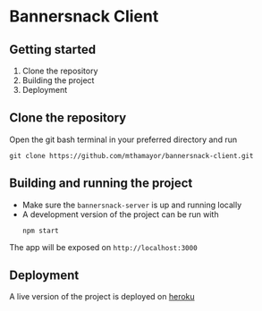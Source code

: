 
# Bannersnack Client


## Getting started
1. Clone the repository
2. Building the project
3. Deployment



## Clone the repository

Open the git bash terminal in your preferred directory and run
```
git clone https://github.com/mthamayor/bannersnack-client.git
```  

## Building and running the project
- Make sure the `bannersnack-server` is up and running locally
- A development version of the project can be run with
	```
	npm start
	```

The app will be exposed on `http://localhost:3000` 


## Deployment

A live version of the project is deployed on [heroku](https://bannerstack-client.herokuapp.com)
